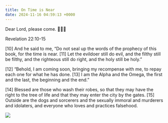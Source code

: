 ```yaml
---
title: On Time is Near
date: 2024-11-16 04:59:13 +0000
---
```


Dear Lord, please come. 🙏🫶🥺

Revelation 22:10-15

[10] And he said to me, “Do not seal up the words of the prophecy of this book, for the time is near. [11] Let the evildoer still do evil, and the filthy still be filthy, and the righteous still do right, and the holy still be holy.”

[12] “Behold, I am coming soon, bringing my recompense with me, to repay each one for what he has done. [13] I am the Alpha and the Omega, the first and the last, the beginning and the end.”

[14] Blessed are those who wash their robes, so that they may have the right to the tree of life and that they may enter the city by the gates. [15] Outside are the dogs and sorcerers and the sexually immoral and murderers and idolaters, and everyone who loves and practices falsehood.

![](/74a1e11d3ac2f38f6ff79c1ae991379d.jpeg)